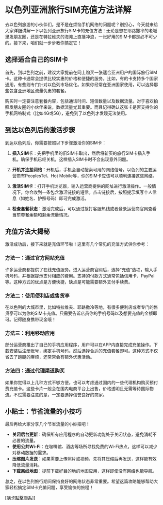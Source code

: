 # 以色列亚洲旅行SIM充值方法详解

去以色列旅游的小伙伴们，是不是在烦恼手机网络的问题呢？别担心，今天就来给大家详细讲解一下以色列亚洲旅行SIM卡的充值方法！无论是想在耶路撒冷的老城里发朋友圈，还是在特拉维夫的海滩上直播冲浪，一张好用的SIM卡都是必不可少的。接下来，咱们就一步步教你搞定它！

## 选择适合自己的SIM卡

首先，到以色列之前，建议大家提前在网上购买一张适合亚洲用户的国际旅行SIM卡。这种卡通常会提供比较实惠的价格和便捷的服务。比如，有的卡支持多个国家通用，有些则专门针对以色列市场优化。如果你经常在亚洲国家使用，可以选择那些包含亚洲地区流量优惠的套餐。

购买时一定要注意套餐内容，包括通话时间、短信数量以及数据流量。对于喜欢拍照发朋友圈的小伙伴来说，数据流量尤其重要。而且记得确认这张卡是否支持你的手机网络制式（比如4G或5G），避免到了以色列才发现无法使用。

## 到达以色列后的激活步骤

到达以色列后，你需要按照以下步骤激活你的SIM卡：

1. **插入SIM卡**：先把手机里的旧SIM卡取出，然后将新买的旅行SIM卡插入手机。确保手机已经关机，这样插入SIM卡时不会出现意外问题。

2. **开机并连接网络**：开机后，手机会自动搜索可用的网络信号。以色列的主要运营商有PeoplesTel、Hot Mobile等，你的SIM卡应该可以顺利连接这些网络。

3. **激活SIM卡**：打开手机浏览器，输入运营商提供的网址进行激活操作。一般情况下，你会收到一条包含激活链接的短信。点击链接后，按照提示填写个人信息（如姓名、护照号码）即可完成激活。

4. **检查套餐状态**：激活完成后，可以通过拨打客服热线或者登录运营商官网查看当前套餐余额和剩余流量情况。

## 充值方法大揭秘

激活成功后，接下来就是充值环节啦！这里有几个常见的充值方式供你参考：

### 方法一：通过官方网站充值
许多运营商都提供了在线充值服务。进入运营商官网后，选择“充值”选项，输入手机号码，并根据提示支付相应的费用。支持的付款方式通常包括信用卡、PayPal等。这种方式的优点是方便快捷，缺点是可能需要额外支付手续费。

### 方法二：使用便利店或售货亭
在以色列的大城市里，比如特拉维夫、耶路撒冷等地，有很多便利店或者专门的售货亭可以为你的SIM卡充值。只需要告诉店员你的手机号码以及想要充值的金额即可。记得随身携带现金哦！

### 方法三：利用移动应用
部分运营商推出了自己的手机应用程序，用户可以在APP内直接完成充值操作。下载安装后注册账号，绑定手机号码，然后选择合适的充值套餐即可。这种方式不仅省去了跑腿的麻烦，还常常会有额外优惠活动。

### 方法四：通过代理渠道购买
如果你觉得以上几种方式不够方便，也可以考虑通过国内的一些代理机构购买预付费充值卡。这些卡片一般会在国内电商平台上出售，价格透明且无需等待国际物流。不过需要注意的是，一定要选择信誉良好的商家。

## 小贴士：节省流量的小技巧

最后再给大家分享几个节省流量的小妙招吧！

- **关闭后台更新**：确保所有应用程序的自动更新功能处于关闭状态，避免消耗不必要的流量。
- **使用公共Wi-Fi**：在咖啡馆、酒店等场所寻找免费的Wi-Fi热点，这样可以减少对移动数据的需求。
- **压缩图片发送**：如果需要上传照片或视频，先将其压缩后再发送，这样能有效降低流量消耗。
- **下载离线地图**：提前下载好目的地的地图应用，这样即使没有网络也能导航。

总之，在以色列旅行期间保持良好的网络状态非常重要。希望这篇攻略能够帮助大家轻松搞定SIM卡充值问题，享受愉快的旅程！

[[購卡點擊聯系](https://t.me/s/esim1088)]]